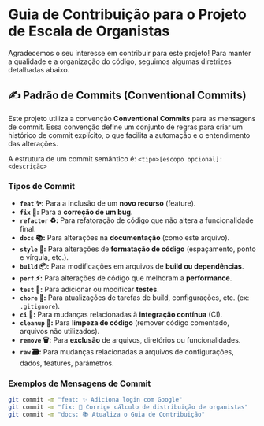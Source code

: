 # Guia de Contribuição para o Projeto de Escala de Organistas

Agradecemos o seu interesse em contribuir para este projeto! Para manter a qualidade e a organização do código, seguimos algumas diretrizes detalhadas abaixo.

## ✍️ Padrão de Commits (Conventional Commits)

Este projeto utiliza a convenção **Conventional Commits** para as mensagens de commit. Essa convenção define um conjunto de regras para criar um histórico de commit explícito, o que facilita a automação e o entendimento das alterações.

A estrutura de um commit semântico é: `<tipo>[escopo opcional]: <descrição>`

### Tipos de Commit

* **`feat` ✨:** Para a inclusão de um **novo recurso** (feature).
* **`fix` 🐛:** Para a **correção de um bug**.
* **`refactor` ♻️:** Para refatoração de código que não altera a funcionalidade final.
* **`docs` 📚:** Para alterações na **documentação** (como este arquivo).
* **`style` 💄:** Para alterações de **formatação de código** (espaçamento, ponto e vírgula, etc.).
* **`build` 📦:** Para modificações em arquivos de **build ou dependências**.
* **`perf` ⚡:** Para alterações de código que melhoram a **performance**.
* **`test` 🧪:** Para adicionar ou modificar **testes**.
* **`chore` 🔧:** Para atualizações de tarefas de build, configurações, etc. (ex: `.gitignore`).
* **`ci` 🧱:** Para mudanças relacionadas à **integração contínua** (CI).
* **`cleanup` 🧹:** Para **limpeza de código** (remover código comentado, arquivos não utilizados).
* **`remove` 🗑️:** Para **exclusão** de arquivos, diretórios ou funcionalidades.
* **`raw` 🗃️:** Para mudanças relacionadas a arquivos de configurações, dados, features, parâmetros.

### Exemplos de Mensagens de Commit

```bash
git commit -m "feat: ✨ Adiciona login com Google"
git commit -m "fix: 🐛 Corrige cálculo de distribuição de organistas"
git commit -m "docs: 📚 Atualiza o Guia de Contribuição"